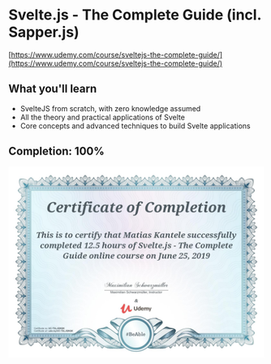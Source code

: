 # Svelte.js - The Complete Guide (incl. Sapper.js)

[https://www.udemy.com/course/sveltejs-the-complete-guide/](https://www.udemy.com/course/sveltejs-the-complete-guide/)

## What you'll learn

- SvelteJS from scratch, with zero knowledge assumed
- All the theory and practical applications of Svelte
- Core concepts and advanced techniques to build Svelte applications

## Completion: **100%**

![Certificate of Completion](certificate.jpg)
